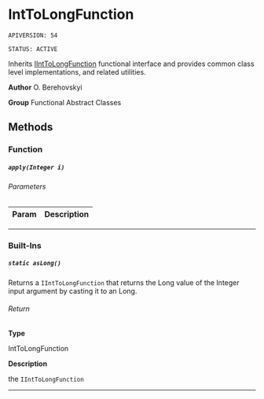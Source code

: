 # IntToLongFunction

`APIVERSION: 54`

`STATUS: ACTIVE`

Inherits [IIntToLongFunction](/docs/Functional-Interfaces/IIntToLongFunction.md) functional interface and provides common class level implementations, and related utilities.


**Author** O. Berehovskyi


**Group** Functional Abstract Classes

## Methods
### Function
##### `apply(Integer i)`
###### Parameters
|Param|Description|
|---|---|

---
### Built-Ins
##### `static asLong()`

Returns a `IIntToLongFunction` that returns the Long value of the Integer input argument by casting it to an Long.

###### Return

**Type**

IntToLongFunction

**Description**

the `IIntToLongFunction`

---
